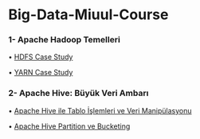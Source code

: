# Big-Data-Miuul-Course

### 1- Apache Hadoop Temelleri

• [HDFS Case Study](https://github.com/defnebusecelik/Big-Data-Miuul-Course/blob/main/hdfscasestudy.txt)

• [YARN Case Study](https://github.com/defnebusecelik/Big-Data-Miuul-Course/blob/main/yarncasestudy.txt)

### 2- Apache Hive: Büyük Veri Ambarı

• [Apache Hive ile Tablo İşlemleri ve Veri Manipülasyonu](https://github.com/defnebusecelik/Big-Data-Miuul-Course/blob/main/apachehivetabloislemleri.txt)

• [Apache Hive Partition ve Bucketing](https://github.com/defnebusecelik/Big-Data-Miuul-Course/blob/main/apachehivetabloislemleri.txt)
